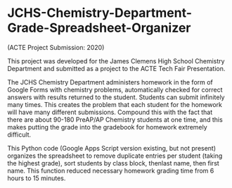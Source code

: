 # JCHS-Chemistry-Department-Grade-Spreadsheet-Organizer
(ACTE Project Submission: 2020)

This project was developed for the James Clemens High School Chemistry Department and submitted as a project to the ACTE Tech Fair Presentation.

The JCHS Chemistry Department administers homework in the form of Google Forms with chemistry problems, automatically checked for correct answers with results returned to the student. Students can submit infinitely many times. This creates the problem that each student for the homework will have many different submissions. Compound this with the fact that there are about 90-180 PreAP/AP Chemistry students at one time, and this makes putting the grade into the gradebook for homework extremely difficult.

This Python code (Google Apps Script version existing, but not present) organizes the spreadsheet to remove duplicate entries per student (taking the highest grade), sort students by class block, thenlast name, then first name. This function reduced necessary homework grading time from 6 hours to 15 minutes.
